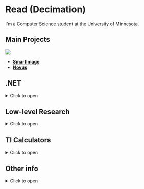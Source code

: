 # Read (Decimation)

I'm a Computer Science student at the University of Minnesota.

## Main Projects

![](https://img.shields.io/github/stars/decimation?style=social)

- **[SmartImage](https://github.com/Decimation/SmartImage)**
- **[Novus](https://github.com/Decimation/Novus)**

## .NET

<details>
  <summary>Click to open</summary>
  <br />

I research the .NET CLR and its internal functionality. I have written some short essays on how the CLR operates which you can see [here](https://www.codeproject.com/script/Articles/MemberArticles.aspx?amid=13568863). 

- [Creating a special pointer type](https://www.codeproject.com/Articles/1254502/Creating-a-pointer-type-in-Csharp)
- [Determining managed object layout](https://www.codeproject.com/Articles/1257186/Determining-Object-Layout-using-FieldDescs)
- [Calculating managed object heap size](https://www.codeproject.com/Articles/1254217/Calculating-Heap-Size-of-Managed-Objects)

Some of my work on analyzing the .NET CLR and implementing/accessing features that are usually forbidden:

- **[Novus](https://github.com/Decimation/Novus)**
- [NeoCore](https://github.com/Decimation/NeoCore)
- [RazorSharp](https://github.com/Decimation/RazorSharp)

</details>

## Low-level Research

<details>
  <summary>Click to open</summary>
  <br />

I enjoy researching and working with low-level components such as memory, machine architecture, OS design, and so on. I sometimes work on "hacky" projects that tinker with hidden/low-level functionality. 

- [Novus](https://github.com/Decimation/Novus)
- ~~[Memkit](https://github.com/Decimation/Memkit)~~

</details>



## TI Calculators

<details>
  <summary>Click to open</summary>
  <br />

I have done some research and projects on Texas Instruments calculators, specifically the TI-84 Plus CE and the TI-Nspire calculators.

- [Nspire-Library](https://github.com/Decimation/Nspire-Library)
- [TITrig](https://github.com/Decimation/TITrig)
- ~~[HideCAS](https://github.com/Decimation/HideCAS)~~

</details>

## Other info

<details>
  <summary>Click to open</summary>
  <br />

I know C#, Java, C++, C, and Python.

Old school account: [@StantonR16](https://github.com/StantonR16)

</details>


